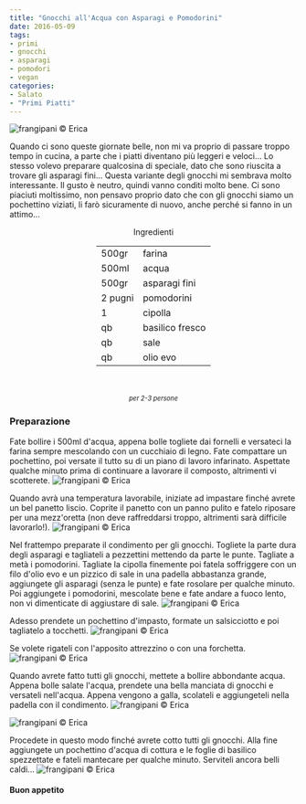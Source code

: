 ```yaml
---
title: "Gnocchi all'Acqua con Asparagi e Pomodorini"
date: 2016-05-09
tags:
- primi
- gnocchi
- asparagi
- pomodori
- vegan
categories:
- Salato
- "Primi Piatti"
---
```

![](header.jpg "frangipani © Erica")

Quando ci sono queste giornate belle, non mi va proprio di passare troppo tempo in cucina, a parte che i piatti diventano più leggeri e veloci... Lo stesso volevo preparare qualcosina di speciale, dato che sono riuscita a trovare gli asparagi fini... Questa variante degli gnocchi mi sembrava molto interessante. Il gusto è neutro, quindi vanno conditi molto bene. Ci sono piaciuti moltissimo, non pensavo proprio dato che con gli gnocchi siamo un pochettino viziati, li farò sicuramente di nuovo, anche perché si fanno in un attimo...

<div id="wrapper" style="text-align: center">
  <div id="yourdiv" style="display: inline-block;">
    <div class="ingredients">
      <div class="ingredients-title">Ingredienti</div>
      <table>
        <tbody>
          <tr>
            <td>500gr</td>
            <td>farina</td>
          </tr>
          <tr>
            <td>500ml</td>
            <td>acqua</td>
          </tr>
          <tr>
            <td>500gr</td>
            <td>asparagi fini</td>
          </tr>
          <tr>
            <td>2 pugni</td>
            <td>pomodorini</td>
          </tr>
          <tr>
            <td>1</td>
            <td>cipolla</td>
          </tr>
          <tr>
            <td>qb</td>
            <td>basilico fresco</td>
          </tr>
          <tr>
            <td>qb</td>
            <td>sale</td>
          </tr>
          <tr>
            <td>qb</td>
            <td>olio evo</td>
          </tr>
        </tbody>
      </table>
      <br></br>
      <i class="pull-right" style="font-size: 80%;">per 2-3 persone</i>
    </div>
  </div>
</div>


<h3>
  <font color="grey">
    <i class="fa fa-cogs"></i>
  </font> Preparazione
</h3>

Fate bollire i 500ml d'acqua, appena bolle togliete dai fornelli e versateci la farina sempre mescolando con un cucchiaio di legno. Fate compattare un pochettino, poi versate il tutto su di un piano di lavoro infarinato. Aspettate qualche minuto prima di continuare a lavorare il composto, altrimenti vi scotterete.
![](impasto1.jpg "frangipani © Erica")

Quando avrà una temperatura lavorabile, iniziate ad impastare finché avrete un bel panetto liscio. Coprite il panetto con un panno pulito e fatelo riposare per una mezz'oretta (non deve raffreddarsi troppo, altrimenti sarà difficile lavorarlo!).
![](impasto2.jpg "frangipani © Erica")

Nel frattempo preparate il condimento per gli gnocchi. Togliete la parte dura degli asparagi e tagliateli a pezzettini mettendo da parte le punte. Tagliate a metà i pomodorini. Tagliate la cipolla finemente poi fatela soffriggere con un filo d'olio evo e un pizzico di sale in una padella abbastanza grande, aggiungete gli asparagi (senza le punte) e fate rosolare per qualche minuto. Poi aggiungete i pomodorini, mescolate bene e fate andare a fuoco lento, non vi dimenticate di aggiustare di sale.
![](condimento.jpg "frangipani © Erica")

Adesso prendete un pochettino d'impasto, formate un salsicciotto e poi tagliatelo a tocchetti.
![](gnocchi1.jpg "frangipani © Erica")

Se volete rigateli con l'apposito attrezzino o con una forchetta.
![](gnocchi2.jpg "frangipani © Erica")

Quando avrete fatto tutti gli gnocchi, mettete a bollire abbondante acqua. Appena bolle salate l'acqua, prendete una bella manciata di gnocchi e versateli nell'acqua. Appena vengono a galla, scolateli e aggiungeteli nella padella con il condimento. 
![](pentola.jpg "frangipani © Erica")

![](padella.jpg "frangipani © Erica")

Procedete in questo modo finché avrete cotto tutti gli gnocchi. Alla fine aggiungete un pochettino d'acqua di cottura e le foglie di basilico spezzettate e fateli mantecare per qualche minuto. Serviteli ancora belli caldi...
![](risultato.jpg "frangipani © Erica")


<h4>Buon appetito
  <font color="red">
    <i class="fa fa-smile-o"></i>
  </font>
</h4>
